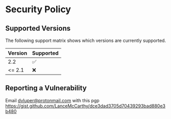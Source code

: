 # Security Policy

## Supported Versions

The following support matrix shows which versions are currently supported.

| Version | Supported          |
| ------- | ------------------ |
|   2.2   | :white_check_mark: |
| <= 2.1  | :x:                |

## Reporting a Vulnerability

Email dvluper@protonmail.com with this pgp https://gist.github.com/LanceMcCarthy/dce3dad3705d70439293bad880e3b480 